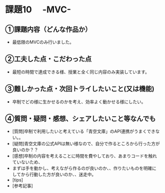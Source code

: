 # 課題10　 -MVC-

## ①課題内容（どんな作品か）
- 最低限のMVCのみ行いました。

## ②工夫した点・こだわった点
- 最短の時間で達成できる様、授業と全く同じ内容のみ実装しています。

## ③難しかった点・次回トライしたいこと(又は機能)
- 卒制でどの様に生かせるのかを考え、効率よく動かせる様にしたい。

## ④質問・疑問・感想、シェアしたいこと等なんでも
- [質問]卒制で利用したいと考えている「青空文庫」のAPI連携がうまくできない。。
- [疑問]青空文庫の公式APIは無い様なので、自分で作るところから行った方が良いのか？？
- [感想]卒制の内容を考えることに時間を費やしており、あまりコードを触れていないため、
- まずは手を動かし、考えながら作るのが良いのか、、作りたいものを明確にしてから行動した方が良いのか、、迷走中。
- [tips]
- [参考記事]
